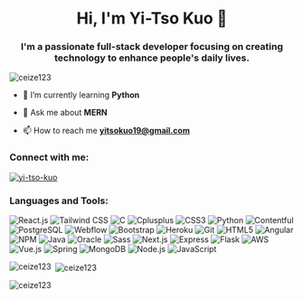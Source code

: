 <h1 align="center">Hi, I'm Yi-Tso Kuo 👋</h1>
<h3 align="center">I'm a passionate full-stack developer focusing on creating technology to enhance people's daily lives.</h3>

<p align="left"> <img src="https://komarev.com/ghpvc/?username=ceize123&label=Profile%20views&color=0e75b6&style=flat" alt="ceize123" /> </p>

- 🌱 I’m currently learning **Python**

- 💬 Ask me about **MERN**

- 📫 How to reach me **yitsokuo19@gmail.com**

<h3 align="left">Connect with me:</h3>
<p align="left">
<a href="https://www.linkedin.com/in/yi-tso-kuo/" target="_blank" rel="noreferrer"><img src="https://img.shields.io/badge/-LinkedIn-0A66C2?style=flat-square&logo=linkedin&logoColor=white" alt="yi-tso-kuo" /></a>
</p>

<h3 align="left">Languages and Tools:</h3>
<p align="left"> 
<img alt="React.js" src="https://img.shields.io/badge/-React-45b8d8?style=flat-square&logo=react&logoColor=white" /> 
<img alt="Tailwind CSS" src="https://img.shields.io/badge/-Tailwind-06B6D4?style=flat-square&logo=tailwindcss&logoColor=white" /> 
<img alt="C" src="https://img.shields.io/badge/-C-A8B9CC?style=flat-square&logo=c&logoColor=white" /> 
<img alt="Cplusplus" src="https://img.shields.io/badge/-C++-00599C?style=flat-square&logo=cplusplus&logoColor=white" /> 
<img alt="CSS3" src="https://img.shields.io/badge/-CSS-1572B6?style=flat-square&logo=css3&logoColor=white" /> 
<img alt="Python" src="https://img.shields.io/badge/-Python-3776AB?style=flat-square&logo=python&logoColor=white" /> 
<img alt="Contentful" src="https://img.shields.io/badge/-Contentful-2478CC?style=flat-square&logo=contentful&logoColor=white" /> 
<img alt="PostgreSQL" src="https://img.shields.io/badge/-PostgreSQL-4169E1?style=flat-square&logo=postgreSQL&logoColor=white" /> 
<img alt="Webflow" src="https://img.shields.io/badge/-Webflow-4353FF?style=flat-square&logo=webflow&logoColor=white" /> 
<img alt="Bootstrap" src="https://img.shields.io/badge/-Bootstrap-7952B3?style=flat-square&logo=bootstrap&logoColor=white" /> 
<img alt="Heroku" src="https://img.shields.io/badge/-Heroku-430098?style=flat-square&logo=heroku&logoColor=white" /> 
<img alt="Git" src="https://img.shields.io/badge/-Git-F05032?style=flat-square&logo=git&logoColor=white" /> 
<img alt="HTML5" src="https://img.shields.io/badge/-HTML5-E34F26?style=flat-square&logo=html5&logoColor=white" /> 
<img alt="Angular" src="https://img.shields.io/badge/-Angular-E23237?style=flat-square&logo=angular&logoColor=white" /> 
<img alt="NPM" src="https://img.shields.io/badge/-NPM-CB3837?style=flat-square&logo=npm&logoColor=whitee" /> 
<img alt="Java" src="https://img.shields.io/badge/-Java-CC0000?style=flat-square&logo=java&logoColor=white" /> 
<img alt="Oracle" src="https://img.shields.io/badge/-Oracle-F80000?style=flat-square&logo=oracle&logoColor=white" /> 
<img alt="Sass" src="https://img.shields.io/badge/-Sass-CC6699?style=flat-square&logo=sass&logoColor=white" /> 
<img alt="Next.js" src="https://img.shields.io/badge/-Next.js-000000?style=flat-square&logo=next.js&logoColor=white" /> 
<img alt="Express" src="https://img.shields.io/badge/-Express-000000?style=flat-square&logo=express&logoColor=white" /> 
<img alt="Flask" src="https://img.shields.io/badge/-Flask-000000?style=flat-square&logo=flask&logoColor=white" />
<img alt="AWS" src="https://img.shields.io/badge/-Amazon AWS-232F3E?style=flat-square&logo=amazonaws&logoColor=white" /> 
<img alt="Vue.js" src="https://img.shields.io/badge/-Vue-4FC08D?style=flat-square&logo=vue.js&logoColor=black" />
<img alt="Spring" src="https://img.shields.io/badge/-Spring-6DB33F?style=flat-square&logo=spring&logoColor=white" />
<img alt="MongoDB" src="https://img.shields.io/badge/-MongoDB-47A248?style=flat-square&logo=mongodb&logoColor=white" /> 
<img alt="Node.js" src="https://img.shields.io/badge/-Node.js-339933?style=flat-square&logo=node.js&logoColor=white" /> 
<img alt="JavaScript" src="https://img.shields.io/badge/-JavaScript-F7DF1E?style=flat-square&logo=javascript&logoColor=black" /> 
</p>

<!-- <h3 align="left">Languages and Tools:</h3>
<p align="left"> <a href="https://angular.io" target="_blank" rel="noreferrer"> <img src="https://angular.io/assets/images/logos/angular/angular.svg" alt="angular" width="40" height="40"/> </a> <a href="https://getbootstrap.com" target="_blank" rel="noreferrer"> <img src="https://raw.githubusercontent.com/devicons/devicon/master/icons/bootstrap/bootstrap-plain-wordmark.svg" alt="bootstrap" width="40" height="40"/> </a> <a href="https://www.cprogramming.com/" target="_blank" rel="noreferrer"> <img src="https://raw.githubusercontent.com/devicons/devicon/master/icons/c/c-original.svg" alt="c" width="40" height="40"/> </a> <a href="https://www.w3schools.com/cpp/" target="_blank" rel="noreferrer"> <img src="https://raw.githubusercontent.com/devicons/devicon/master/icons/cplusplus/cplusplus-original.svg" alt="cplusplus" width="40" height="40"/> </a> <a href="https://www.w3schools.com/css/" target="_blank" rel="noreferrer"> <img src="https://raw.githubusercontent.com/devicons/devicon/master/icons/css3/css3-original-wordmark.svg" alt="css3" width="40" height="40"/> </a> <a href="https://expressjs.com" target="_blank" rel="noreferrer"> <img src="https://raw.githubusercontent.com/devicons/devicon/master/icons/express/express-original-wordmark.svg" alt="express" width="40" height="40"/> </a> <a href="https://git-scm.com/" target="_blank" rel="noreferrer"> <img src="https://www.vectorlogo.zone/logos/git-scm/git-scm-icon.svg" alt="git" width="40" height="40"/> </a> <a href="https://heroku.com" target="_blank" rel="noreferrer"> <img src="https://www.vectorlogo.zone/logos/heroku/heroku-icon.svg" alt="heroku" width="40" height="40"/> </a> <a href="https://www.w3.org/html/" target="_blank" rel="noreferrer"> <img src="https://raw.githubusercontent.com/devicons/devicon/master/icons/html5/html5-original-wordmark.svg" alt="html5" width="40" height="40"/> </a> <a href="https://www.java.com" target="_blank" rel="noreferrer"> <img src="https://raw.githubusercontent.com/devicons/devicon/master/icons/java/java-original.svg" alt="java" width="40" height="40"/> </a> <a href="https://developer.mozilla.org/en-US/docs/Web/JavaScript" target="_blank" rel="noreferrer"> <img src="https://raw.githubusercontent.com/devicons/devicon/master/icons/javascript/javascript-original.svg" alt="javascript" width="40" height="40"/> </a> <a href="https://www.mongodb.com/" target="_blank" rel="noreferrer"> <img src="https://raw.githubusercontent.com/devicons/devicon/master/icons/mongodb/mongodb-original-wordmark.svg" alt="mongodb" width="40" height="40"/> </a> <a href="https://nextjs.org/" target="_blank" rel="noreferrer"> <img src="https://cdn.worldvectorlogo.com/logos/nextjs-2.svg" alt="nextjs" width="40" height="40"/> </a> <a href="https://nodejs.org" target="_blank" rel="noreferrer"> <img src="https://raw.githubusercontent.com/devicons/devicon/master/icons/nodejs/nodejs-original-wordmark.svg" alt="nodejs" width="40" height="40"/> </a> <a href="https://www.oracle.com/" target="_blank" rel="noreferrer"> <img src="https://raw.githubusercontent.com/devicons/devicon/master/icons/oracle/oracle-original.svg" alt="oracle" width="40" height="40"/> </a> <a href="https://www.postgresql.org" target="_blank" rel="noreferrer"> <img src="https://raw.githubusercontent.com/devicons/devicon/master/icons/postgresql/postgresql-original-wordmark.svg" alt="postgresql" width="40" height="40"/> </a> <a href="https://reactjs.org/" target="_blank" rel="noreferrer"> <img src="https://raw.githubusercontent.com/devicons/devicon/master/icons/react/react-original-wordmark.svg" alt="react" width="40" height="40"/> </a> <a href="https://sass-lang.com" target="_blank" rel="noreferrer"> <img src="https://raw.githubusercontent.com/devicons/devicon/master/icons/sass/sass-original.svg" alt="sass" width="40" height="40"/> </a> <a href="https://spring.io/" target="_blank" rel="noreferrer"> <img src="https://www.vectorlogo.zone/logos/springio/springio-icon.svg" alt="spring" width="40" height="40"/> </a> <a href="https://tailwindcss.com/" target="_blank" rel="noreferrer"> <img src="https://www.vectorlogo.zone/logos/tailwindcss/tailwindcss-icon.svg" alt="tailwind" width="40" height="40"/> </a> </p> -->

<p><img align="left" src="https://github-readme-stats.vercel.app/api/top-langs?username=ceize123&show_icons=true&locale=en&layout=compact" alt="ceize123" /></p>

<p>&nbsp;<img align="center" src="https://github-readme-stats.vercel.app/api?username=ceize123&show_icons=true&locale=en" alt="ceize123" /></p>

<p><img align="center" src="https://github-readme-streak-stats.herokuapp.com/?user=ceize123&" alt="ceize123" /></p>
